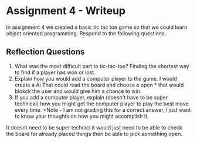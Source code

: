 # Assignment 4 - Writeup

In assignment 4 we created a basic tic tac toe game so that we could learn object oriented programming. Respond to the following questions.

## Reflection Questions

1. What was the most difficult part to tic-tac-toe?
Finding the shortest way to find if a player has won or lost.
2. Explain how you would add a computer player to the game.
I would create a Ai That could read the board and choose a open * that would blokck the user and would give him a chance to win.
3. If you add a computer player, explain (doesn't have to be super technical) how you might get the computer player to play the best move every time. *Note - I am not grading this for a correct answer, I just want to know your thoughts on how you might accomplish it.

It doesnt need to be super technicl it would just need to be able to check the board for already placed things then be able to pick something open.